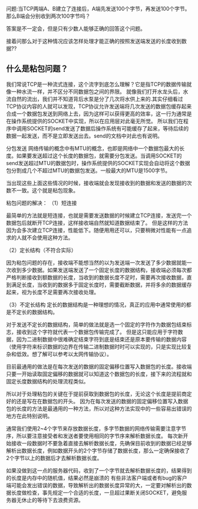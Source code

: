 

问题:当TCP两端A、B建立了连接后，A端先发送100个字节，再发送100个字节。那么B端会分别收到两次100字节吗？ 

答案是不一定会，但是只有少数人能够正确的回答这个问题。

接着问那么对于这种情况应该怎样处理才能正确的按照发送端发送的长度收到数据??

什么是粘包问题？
---
我们常说TCP是一种流式连接，这个流字到底怎么理解？它是指TCP的数据传输就像一种水流一样，并不区分不同数据包之间的界限。 
就像我们打开水龙头后，水流自然的流出，我们并不知道背后水泵是分了几次将水供上来的.其实仔细看过TCP协议内容的人就可以发现，TCP协议允许发送端将几次发送的数据包缓存起来合成一个数据包发送到网络上去，因为这样可以获得更高的效率，这一行为通常是在操作系统提供的SOCKET中实现，所以在应用层对此毫无所觉。 
所以我们在程序中调用SOCKET的send发送了数据后操作系统有可能缓存了起来，等待后续的数据一起发送，而不是立即发送出去。send的文档中对此也有说明。

分包发送
网络传输的概念中有MTU的概念，也即是网络中一个数据包最大的长度。如果要发送超过这个长度的数据包，就需要分包发送。当调用SOCKET的send发送超过MTU的数据包时，操作系统提供的SOCKET实现会自动将这个数据包分割成几个不超过MTU的数据包发送。一般最大的MTU是1500字节。

当出现这些上面这些情况的时候，接收端就会发现接收到的数据和发送的数据的次数不一致。这个就是粘包现象。


粘包问题的解决：
（1）短连接

最简单的方法就是短连接，也就是需要发送数据的时候建立TCP连接，发送完一个数据包后就断开TCP连接，这样接收端自然就知道数据结束了。 
但是这样的方法因为会多次建立TCP连接，性能低下。随便用用还可以，只要稍微对性能有一点追求的人就不会使用这种方法。

（2）定长结构（不符合实际）

因为粘包问题的存在，接收端不能想当然的以为发送端一次发送了多少数据就能一次收到多少数据。如果发送端发送了一个固定长度的数据结构，接收端必须每次都严格判断接收到额数据的长度，当收到的数据长度不足时，需要再次接收数据，直到满足长度，当收到的数据多于固定长度时，需要截断数据，并将多余的数据缓存起来，视为长度不足需要再次接收处理。

（3）不定长结构
定长的数据结构是一种理想的情况，真正的应用中通常使用的都是不定长的数据结构。 

对于发送不定长的数据结构，简单的做法就是选一个固定的字符作为数据包结束标志，接收到这个字符就代表一个数据包传输完成了。 
但是这只能应用于字符数据，因为二进制数据中很难确定结束字符到底是结束还是原本要传输的数据内容（使用字符来标识数据的边界在传输二进制数据时时可以实现的，只是实现比较复杂和低效。想了解可以参考以太网传输协议）。 

目前最通用的做法是在每次发送的数据的固定偏移位置写入数据包的长度。接收端只要一开始读取固定偏移的数据就可以知道这个数据包的长度，接下来的流程就和固定长度数据结构的处理流程类似。

所以对于处理粘包的关键在于提前获取到数据包的长度，无论这个长度是提前商定好的还是写在在数据包的开头。 因为在每次发送的数据的固定偏移位置写入数据包的长度的方法是最通用的一种方法，所以对这种方法实现中的一些容易出错误的地方在此特别说明。

通常我们使用2~4个字节来存放数据长度，多字节数据的网络传输需要注意字节序，所以要注意接受者和发送者要使用相同的字节序来解析数据长度。
每次新开始接收一段数据时不要急着直接去解析数据长度，先确保目前收到的数据已经足够解析出数据长度，例如数据开头的2个字节存储了数据长度，那么一定确保接收了2个字节以上的数据后才去解析数据长度。 

如果没做到这一点的服务器代码，收到了一个字节就去解析数据长度的，结果得到的长度是内存中的随机值，结果必然是崩溃的
有些非法客户端或者有bug的客户端可能会发出错误的数据，导致解析出的数据长度异常的大，一定要对解析出的数据长度做检查，事先规定一个合适的长度，一旦超过果断关闭SOCKET，避免服务器无休止的等待下去浪费资源。 

